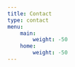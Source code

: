 ```yaml
---
title: Contact
type: contact
menu:
    main:
        weight: -50
    home:
        weight: -50
---
```


